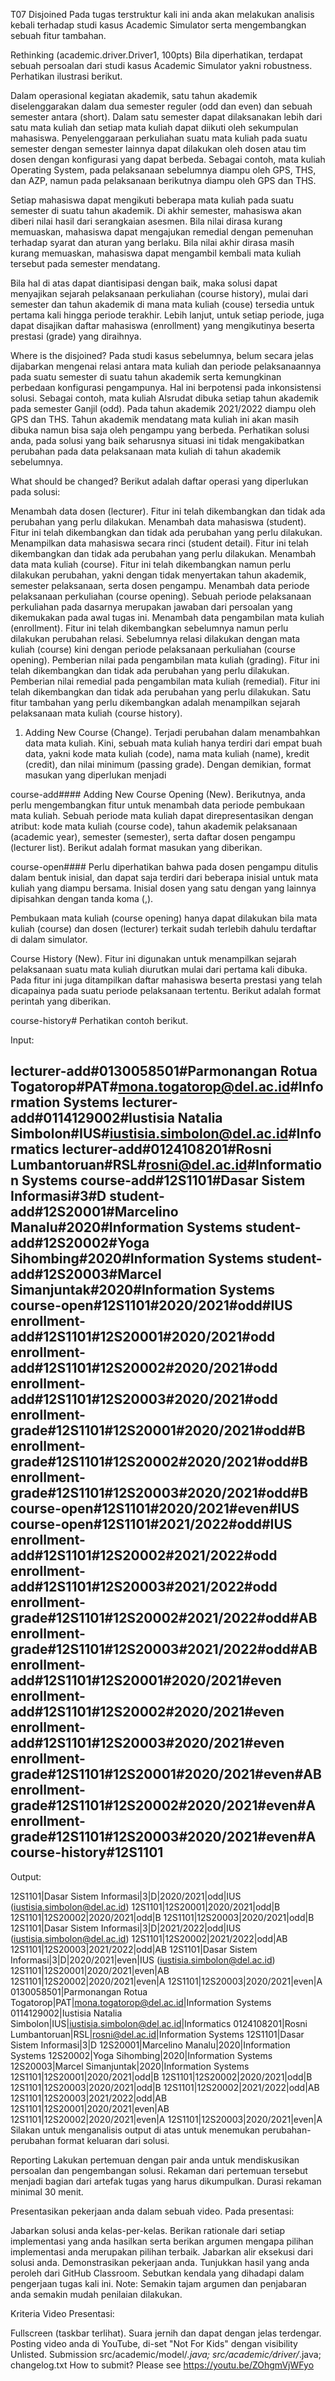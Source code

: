 T07 Disjoined
Pada tugas terstruktur kali ini anda akan melakukan analisis kebali terhadap studi kasus Academic Simulator serta mengembangkan sebuah fitur tambahan.

Rethinking (academic.driver.Driver1, 100pts)
Bila diperhatikan, terdapat sebuah persoalan dari studi kasus Academic Simulator yakni robustness. Perhatikan ilustrasi berikut.

Dalam operasional kegiatan akademik, satu tahun akademik diselenggarakan dalam dua semester reguler (odd dan even) dan sebuah semester antara (short). Dalam satu semester dapat dilaksanakan lebih dari satu mata kuliah dan setiap mata kuliah dapat diikuti oleh sekumpulan mahasiswa. Penyelenggaraan perkuliahan suatu mata kuliah pada suatu semester dengan semester lainnya dapat dilakukan oleh dosen atau tim dosen dengan konfigurasi yang dapat berbeda. Sebagai contoh, mata kuliah Operating System, pada pelaksanaan sebelumnya diampu oleh GPS, THS, dan AZP, namun pada pelaksanaan berikutnya diampu oleh GPS dan THS.

Setiap mahasiswa dapat mengikuti beberapa mata kuliah pada suatu semester di suatu tahun akademik. Di akhir semester, mahasiswa akan diberi nilai hasil dari serangkaian asesmen. Bila nilai dirasa kurang memuaskan, mahasiswa dapat mengajukan remedial dengan pemenuhan terhadap syarat dan aturan yang berlaku. Bila nilai akhir dirasa masih kurang memuaskan, mahasiswa dapat mengambil kembali mata kuliah tersebut pada semester mendatang.

Bila hal di atas dapat diantisipasi dengan baik, maka solusi dapat menyajikan sejarah pelaksanaan perkuliahan (course history), mulai dari semester dan tahun akademik di mana mata kuliah (couse) tersedia untuk pertama kali hingga periode terakhir. Lebih lanjut, untuk setiap periode, juga dapat disajikan daftar mahasiswa (enrollment) yang mengikutinya beserta prestasi (grade) yang diraihnya.

Where is the disjoined?
Pada studi kasus sebelumnya, belum secara jelas dijabarkan mengenai relasi antara mata kuliah dan periode pelaksanaannya pada suatu semester di suatu tahun akademik serta kemungkinan perbedaan konfigurasi pengampunya. Hal ini berpotensi pada inkonsistensi solusi. Sebagai contoh, mata kuliah Alsrudat dibuka setiap tahun akademik pada semester Ganjil (odd). Pada tahun akademik 2021/2022 diampu oleh GPS dan THS. Tahun akademik mendatang mata kuliah ini akan masih dibuka namun bisa saja oleh pengampu yang berbeda. Perhatikan solusi anda, pada solusi yang baik seharusnya situasi ini tidak mengakibatkan perubahan pada data pelaksanaan mata kuliah di tahun akademik sebelumnya.

What should be changed?
Berikut adalah daftar operasi yang diperlukan pada solusi:

Menambah data dosen (lecturer). Fitur ini telah dikembangkan dan tidak ada perubahan yang perlu dilakukan.
Menambah data mahasiswa (student). Fitur ini telah dikembangkan dan tidak ada perubahan yang perlu dilakukan.
Menampilkan data mahasiswa secara rinci (student detail). Fitur ini telah dikembangkan dan tidak ada perubahan yang perlu dilakukan.
Menambah data mata kuliah (course). Fitur ini telah dikembangkan namun perlu dilakukan perubahan, yakni dengan tidak menyertakan tahun akademik, semester pelaksanaan, serta dosen pengampu.
Menambah data periode pelaksanaan perkuliahan (course opening). Sebuah periode pelaksanaan perkuliahan pada dasarnya merupakan jawaban dari persoalan yang dikemukakan pada awal tugas ini.
Menambah data pengambilan mata kuliah (enrollment). Fitur ini telah dikembangkan sebelumnya namun perlu dilakukan perubahan relasi. Sebelumnya relasi dilakukan dengan mata kuliah (course) kini dengan periode pelaksanaan perkuliahan (course opening).
Pemberian nilai pada pengambilan mata kuliah (grading). Fitur ini telah dikembangkan dan tidak ada perubahan yang perlu dilakukan.
Pemberian nilai remedial pada pengambilan mata kuliah (remedial). Fitur ini telah dikembangkan dan tidak ada perubahan yang perlu dilakukan.
Satu fitur tambahan yang perlu dikembangkan adalah menampilkan sejarah pelaksanaan mata kuliah (course history).
1. Adding New Course (Change).
Terjadi perubahan dalam menambahkan data mata kuliah. Kini, sebuah mata kuliah hanya terdiri dari empat buah data, yakni kode mata kuliah (code), nama mata kuliah (name), kredit (credit), dan nilai minimum (passing grade). Dengan demikian, format masukan yang diperlukan menjadi

course-add#<course-code>#<course-name>#<credit>#<passing-grade>
Adding New Course Opening (New).
Berikutnya, anda perlu mengembangkan fitur untuk menambah data periode pembukaan mata kuliah. Sebuah periode mata kuliah dapat direpresentasikan dengan atribut: kode mata kuliah (course code), tahun akademik pelaksanaan (academic year), semester (semester), serta daftar dosen pengampu (lecturer list). Berikut adalah format masukan yang diberikan.

course-open#<course-code>#<academic-year>#<semester>#<lecturer-list>
Perlu diperhatikan bahwa pada dosen pengampu ditulis dalam bentuk inisial, dan dapat saja terdiri dari beberapa inisial untuk mata kuliah yang diampu bersama. Inisial dosen yang satu dengan yang lainnya dipisahkan dengan tanda koma (,).

Pembukaan mata kuliah (course opening) hanya dapat dilakukan bila mata kuliah (course) dan dosen (lecturer) terkait sudah terlebih dahulu terdaftar di dalam simulator.

Course History (New).
Fitur ini digunakan untuk menampilkan sejarah pelaksanaan suatu mata kuliah diurutkan mulai dari pertama kali dibuka. Pada fitur ini juga ditampilkan daftar mahasiswa beserta prestasi yang telah dicapainya pada suatu periode pelaksanaan tertentu. Berikut adalah format perintah yang diberikan.

course-history#<course-code>
Perhatikan contoh berikut.

Input:

lecturer-add#0130058501#Parmonangan Rotua Togatorop#PAT#mona.togatorop@del.ac.id#Information Systems
lecturer-add#0114129002#Iustisia Natalia Simbolon#IUS#iustisia.simbolon@del.ac.id#Informatics
lecturer-add#0124108201#Rosni Lumbantoruan#RSL#rosni@del.ac.id#Information Systems
course-add#12S1101#Dasar Sistem Informasi#3#D
student-add#12S20001#Marcelino Manalu#2020#Information Systems
student-add#12S20002#Yoga Sihombing#2020#Information Systems
student-add#12S20003#Marcel Simanjuntak#2020#Information Systems
course-open#12S1101#2020/2021#odd#IUS
enrollment-add#12S1101#12S20001#2020/2021#odd
enrollment-add#12S1101#12S20002#2020/2021#odd
enrollment-add#12S1101#12S20003#2020/2021#odd
enrollment-grade#12S1101#12S20001#2020/2021#odd#B
enrollment-grade#12S1101#12S20002#2020/2021#odd#B
enrollment-grade#12S1101#12S20003#2020/2021#odd#B
course-open#12S1101#2020/2021#even#IUS
course-open#12S1101#2021/2022#odd#IUS
enrollment-add#12S1101#12S20002#2021/2022#odd
enrollment-add#12S1101#12S20003#2021/2022#odd
enrollment-grade#12S1101#12S20002#2021/2022#odd#AB
enrollment-grade#12S1101#12S20003#2021/2022#odd#AB
enrollment-add#12S1101#12S20001#2020/2021#even
enrollment-add#12S1101#12S20002#2020/2021#even
enrollment-add#12S1101#12S20003#2020/2021#even
enrollment-grade#12S1101#12S20001#2020/2021#even#AB
enrollment-grade#12S1101#12S20002#2020/2021#even#A
enrollment-grade#12S1101#12S20003#2020/2021#even#A
course-history#12S1101
---
Output:

12S1101|Dasar Sistem Informasi|3|D|2020/2021|odd|IUS (iustisia.simbolon@del.ac.id)
12S1101|12S20001|2020/2021|odd|B
12S1101|12S20002|2020/2021|odd|B
12S1101|12S20003|2020/2021|odd|B
12S1101|Dasar Sistem Informasi|3|D|2021/2022|odd|IUS (iustisia.simbolon@del.ac.id)
12S1101|12S20002|2021/2022|odd|AB
12S1101|12S20003|2021/2022|odd|AB
12S1101|Dasar Sistem Informasi|3|D|2020/2021|even|IUS (iustisia.simbolon@del.ac.id)
12S1101|12S20001|2020/2021|even|AB
12S1101|12S20002|2020/2021|even|A
12S1101|12S20003|2020/2021|even|A
0130058501|Parmonangan Rotua Togatorop|PAT|mona.togatorop@del.ac.id|Information Systems
0114129002|Iustisia Natalia Simbolon|IUS|iustisia.simbolon@del.ac.id|Informatics
0124108201|Rosni Lumbantoruan|RSL|rosni@del.ac.id|Information Systems
12S1101|Dasar Sistem Informasi|3|D
12S20001|Marcelino Manalu|2020|Information Systems
12S20002|Yoga Sihombing|2020|Information Systems
12S20003|Marcel Simanjuntak|2020|Information Systems
12S1101|12S20001|2020/2021|odd|B
12S1101|12S20002|2020/2021|odd|B
12S1101|12S20003|2020/2021|odd|B
12S1101|12S20002|2021/2022|odd|AB
12S1101|12S20003|2021/2022|odd|AB
12S1101|12S20001|2020/2021|even|AB
12S1101|12S20002|2020/2021|even|A
12S1101|12S20003|2020/2021|even|A
Silakan untuk menganalisis output di atas untuk menemukan perubahan-perubahan format keluaran dari solusi.

Reporting
Lakukan pertemuan dengan pair anda untuk mendiskusikan persoalan dan pengembangan solusi. Rekaman dari pertemuan tersebut menjadi bagian dari artefak tugas yang harus dikumpulkan. Durasi rekaman minimal 30 menit.

Presentasikan pekerjaan anda dalam sebuah video. Pada presentasi:

Jabarkan solusi anda kelas-per-kelas.
Berikan rationale dari setiap implementasi yang anda hasilkan serta berikan argumen mengapa pilihan implementasi anda merupakan pilihan terbaik.
Jabarkan alir eksekusi dari solusi anda.
Demonstrasikan pekerjaan anda.
Tunjukkan hasil yang anda peroleh dari GitHub Classroom.
Sebutkan kendala yang dihadapi dalam pengerjaan tugas kali ini.
Note: Semakin tajam argumen dan penjabaran anda semakin mudah penilaian dilakukan.

Kriteria Video Presentasi:

Fullscreen (taskbar terlihat).
Suara jernih dan dapat dengan jelas terdengar.
Posting video anda di YouTube, di-set "Not For Kids" dengan visibility Unlisted.
Submission
src/academic/model/*.java;
src/academic/driver/*.java;
changelog.txt
How to submit?
Please see https://youtu.be/ZOhgmVjWFyo